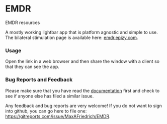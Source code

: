 EMDR
====

EMDR resources

A mostly working lightbar app that is platform agnostic and simple to use. The
bilateral stimulation page is available here:
[emdr.epizy.com](http://emdr.epizy.com/).

### Usage

Open the link in a web browser and then share the window with a client so that
they can see the app.

### Bug Reports and Feedback
Please make sure that you have read the [documentation](https://github.com/MaxAFriedrich/EMDR/wiki) first and check to see if anyone else has filed a similar issue.

Any feedback and bug reports are very welcome! 
If you do not want to sign into github, you can go here to file one: https://gitreports.com/issue/MaxAFriedrich/EMDR.
